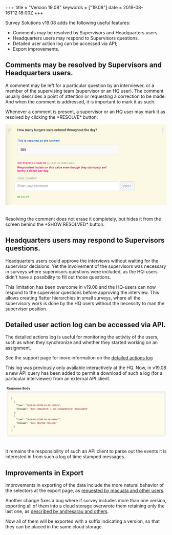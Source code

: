 +++
title = "Version 19.08"
keywords = ["19.08"]
date = 2019-08-16T12:18:00Z
+++



Survey Solutions v19.08 adds the following useful features:

- Comments may be resolved by Supervisors and Headquarters users.
- Headquarters users may respond to Supervisors questions.
- Detailed user action log can be accessed via API;
- Export improvements.

## Comments may be resolved by Supervisors and Headquarters users.


<P>A comment may be left for a particular question by an interviewer, or a member of the
supervising team (supervisor or an HQ user). The comment usually describes a point of
attention or requesting a correction to be made. And when the comment is addressed,
it is important to mark it as such.</P>

<P>Whenever a comment is present, a supervisor or an HQ user may mark it as resolved by
clicking the *RESOLVE* button:</P>

<CENTER><IMG src="images/comment-resolve-button.png"></CENTER><BR>

<P>Resolving the comment does not erase it completely, but hides it from the screen behind
the *SHOW RESOLVED* button.</P>


## Headquarters users may respond to Supervisors questions.

Headquarters users could approve the interviews without waiting for the supervisor decisions.
Yet the involvement of the supervisors was necessary in surveys where supervisors questions
were included, as the HQ-users didn't have a possibility to fill out those questions.

This limitation has been overcome in v19.08 and the HQ-users can now respond to the supervisor
questions before approving the interview. This allows creating flatter hierarchies in small
surveys, where all the supervisory work is done by the HQ users without the necessity to man
the supervisor position.

## Detailed user action log can be accessed via API.

The detailed actions log is useful for monitoring the activity of the users, such as when they
synchronize and whether they started working on an assignment.

See the support page for more information on the
[detailed actions log](/headquarters/reporting/detailed-action-log/)

<P>This log was previously only available interactively at the HQ. Now, in v19.08 a new API query
has been added to permit a download of such a log (for a particular interviewer) from an
external API client.</P>

<CENTER><IMG src="images/detailed-actions-log-api.png"></CENTER><BR>

It remains the responsibility of such an API client to parse out the events it is interested
in from such a log of time stamped messages.

## Improvements in Export

Improvements in exporting of the data include the more natural behavior of the selectors at
the export page, as [requested by macuata and other users](https://forum.mysurvey.solutions/t/data-export-dont-clear-selection-after-clicking-add-to-queue/1843).

Another change fixes a bug where if survey includes more than one version, exporting all of
them into a cloud storage overwrote them retaining only the last one, as [described by andresarau and others](https://forum.mysurvey.solutions/t/data-export-name-of-the-files-to-include-version-of-the-questionnaire/1905).

Now all of them will be exported with a suffix indicating a version, so that they can be
placed in the same cloud storage.
